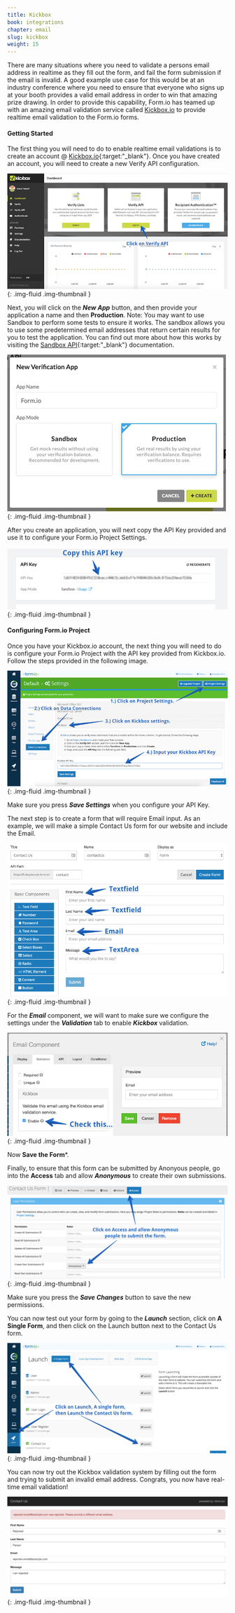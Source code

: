 ```yaml
---
title: Kickbox
book: integrations
chapter: email
slug: kickbox
weight: 15
---
```

There are many situations where you need to validate a persons email address in realtime as they fill out the form, and fail the form submission if the email is invalid. A good example use case for this would be at an industry conference where you need to ensure that everyone who signs up at your booth provides a valid email address in order to win that amazing prize drawing. In order to provide this capability, Form.io has teamed up with an amazing email validation service called [Kickbox.io](https://kickbox.io) to provide realtime email validation to the Form.io forms.

#### Getting Started
The first thing you will need to do to enable realtime email validations is to create an account @ [Kickbox.io](https://kickbox.io){:target:"_blank"}. Once you have created an account, you will need to create a new Verify API configuration.

![](/assets/img/integrations/kickbox/kickbox-verify.png){: .img-fluid .img-thumbnail }

Next, you will click on the ***New App*** button, and then provide your application a name and then **Production**. Note: You may want to use Sandbox to perform some tests to ensure it works. The sandbox allows you to use some predetermined email addresses that return certain results for you to test the application. You can find out more about how this works by visiting the [Sandbox API](http://docs.kickbox.io/docs/sandbox-api){:target:"_blank"} documentation.

![](/assets/img/integrations/kickbox/kickbox-newapp.png){: .img-fluid .img-thumbnail }

After you create an application, you will next copy the API Key provided and use it to configure your Form.io Project Settings.

![](/assets/img/integrations/kickbox/kickbox-apikey.png){: .img-fluid .img-thumbnail }

#### Configuring Form.io Project
Once you have your Kickbox.io account, the next thing you will need to do is configure your Form.io Project with the API key provided from Kickbox.io. Follow the steps provided in the following image.

![](/assets/img/integrations/kickbox/kickbox-settings.png){: .img-fluid .img-thumbnail }

Make sure you press ***Save Settings*** when you configure your API Key.

The next step is to create a form that will require Email input. As an example, we will make a simple Contact Us form for our website and include the Email.

![](/assets/img/integrations/kickbox/kickbox-form.png){: .img-fluid .img-thumbnail }

For the ***Email*** component, we will want to make sure we configure the settings under the ***Validation*** tab to enable ***Kickbox*** validation.

![](/assets/img/integrations/kickbox/kickbox-emailcomp.png){: .img-fluid .img-thumbnail }

Now **Save the Form***.

Finally, to ensure that this form can be submitted by Anonyous people, go into the **Access** tab and allow ***Anonymous*** to create their own submissions.

![](/assets/img/integrations/kickbox/kickbox-formperms.png){: .img-fluid .img-thumbnail }

Make sure you press the ***Save Changes*** button to save the new permissions.

You can now test out your form by going to the ***Launch*** section, click on **A Single Form**, and then click on the Launch button next to the Contact Us form.

![](/assets/img/integrations/kickbox/kickbox-launch.png){: .img-fluid .img-thumbnail }

You can now try out the Kickbox validation system by filling out the form and trying to submit an invalid email address. Congrats, you now have real-time email validation!

![](/assets/img/integrations/kickbox/kickbox-liveform.png){: .img-fluid .img-thumbnail }
